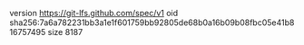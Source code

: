 version https://git-lfs.github.com/spec/v1
oid sha256:7a6a782231bb3a1e1f601759bb92805de68b0a16b09b08fbc05e41b816757495
size 8187
